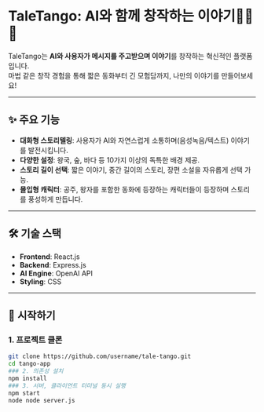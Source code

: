 # TaleTango: AI와 함께 창작하는 이야기💃🏻🕺

TaleTango는 **AI와 사용자가 메시지를 주고받으며 이야기**를 창작하는 혁신적인 플랫폼입니다.  
마법 같은 창작 경험을 통해 짧은 동화부터 긴 모험담까지, 나만의 이야기를 만들어보세요!

---

## ✨ 주요 기능
- **대화형 스토리텔링**: 사용자가 AI와 자연스럽게 소통하며(음성녹음/텍스트) 이야기를 발전시킵니다.
- **다양한 설정**: 왕국, 숲, 바다 등 10가지 이상의 독특한 배경 제공.
- **스토리 길이 선택**: 짧은 이야기, 중간 길이의 스토리, 장편 소설을 자유롭게 선택 가능.
- **몰입형 캐릭터**: 공주, 왕자를 포함한 동화에 등장하는 캐릭터들이 등장하며 스토리를 풍성하게 만듭니다.

---

## 🛠️ 기술 스택
- **Frontend**: React.js
- **Backend**: Express.js
- **AI Engine**: OpenAI API
- **Styling**: CSS

---

## 🚀 시작하기

### 1. 프로젝트 클론
```bash
git clone https://github.com/username/tale-tango.git
cd tango-app
### 2. 의존성 설치
npm install
### 3. 서버, 클라이언트 터미널 동시 실행
npm start
node node server.js   

